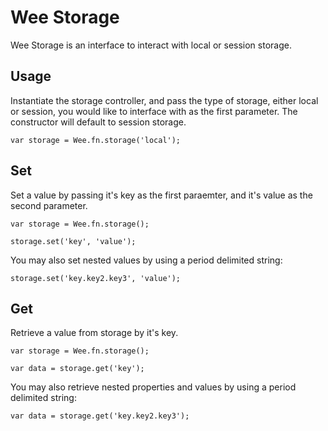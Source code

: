 # Wee Storage

Wee Storage is an interface to interact with local or session storage.

## Usage
Instantiate the storage controller, and pass the type of storage, either local or session, you would like to interface with as the first parameter.  The constructor will default to session storage.

```
var storage = Wee.fn.storage('local');
```

## Set
Set a value by passing it's key as the first paraemter, and it's value as the second parameter.
```
var storage = Wee.fn.storage();

storage.set('key', 'value');
```

You may also set nested values by using a period delimited string:

```
storage.set('key.key2.key3', 'value');
```

## Get

Retrieve a value from storage by it's key.

```
var storage = Wee.fn.storage();

var data = storage.get('key');
```

You may also retrieve nested properties and values by using a period delimited string:

```
var data = storage.get('key.key2.key3');
```